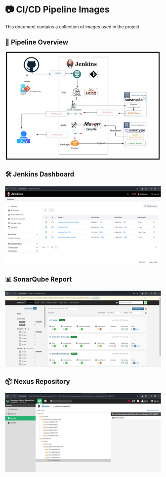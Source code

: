 # 📷 CI/CD Pipeline Images

This document contains a collection of images used in the project.

## 🚀 Pipeline Overview
![Pipeline Overview](../images/pipeline_overview.png)

## 🛠 Jenkins Dashboard
![Jenkins Dashboard](../images/jenkins_dashboard.png)

## 📊 SonarQube Report
![SonarQube Report](../images/sonarqube_report.png)

## 📦 Nexus Repository
![Nexus Repository](../images/nexus_repository.png)
